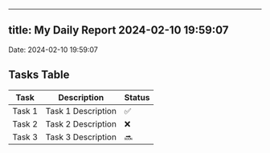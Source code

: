 
---
title: My Daily Report 2024-02-10 19:59:07
---

Date: 2024-02-10 19:59:07

## Tasks Table

| Task | Description | Status |
|------|-------------|--------|
| Task 1 | Task 1 Description | ✅ |
| Task 2 | Task 2 Description | ❌ |
| Task 3 | Task 3 Description | 🔜 |
